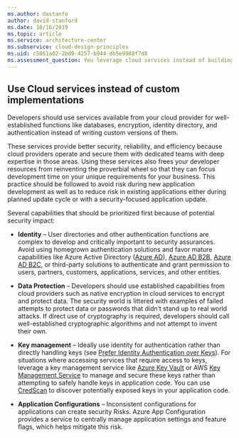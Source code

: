 ```yaml
---
ms.author: dastanfo
author: david-stanford
ms.date: 10/16/2019
ms.topic: article
ms.service: architecture-center
ms.subservice: cloud-design-principles
ms.uid: c5861a02-2bd9-4257-b944-db5e9988f7d8
ms.assessment_question: You leverage cloud services instead of building custom security implementations
---
```

## Use Cloud services instead of custom implementations

Developers should use services available from your cloud provider for
well-established functions like databases, encryption, identity directory, and
authentication instead of writing custom versions of them.

These services provide better security, reliability, and efficiency because
cloud providers operate and secure them with dedicated teams with deep expertise
in those areas. Using these services also frees your developer resources from
reinventing the proverbial wheel so that they can focus development time on your
unique requirements for your business. This practice should be followed to avoid
risk during new application development as well as to reduce risk in existing
applications either during planned update cycle or with a security-focused
application update.

Several capabilities that should be prioritized first because of potential
security impact:

-   **Identity** – User directories and other authentication functions are
    complex to develop and critically important to security assurances. Avoid
    using homegrown authentication solutions and favor mature capabilities like
    Azure Active Directory ([Azure
    AD](https://docs.microsoft.com/azure/active-directory/)), [Azure AD
    B2B](https://docs.microsoft.com/azure/active-directory/b2b/), [Azure
    AD B2C](https://docs.microsoft.com/azure/active-directory-b2c/), or
    third-party solutions to authenticate and grant permission to users, partners,
    customers, applications, services, and other entities.

-   **Data Protection** – Developers should use established capabilities from
    cloud providers such as native encryption in cloud services to encrypt and
    protect data. The security world is littered with examples of failed
    attempts to protect data or passwords that didn’t stand up to real world
    attacks. If direct use of cryptography is required, developers should call
    well-established cryptographic algorithms and not attempt to invent their
    own.

-   **Key management** – Ideally use identity for authentication rather than
    directly handling keys (see [Prefer Identity Authentication over Keys](#prefer-identity-authentication-over-keys)).
    For situations where accessing services that require access to keys,
    leverage a key management service like [Azure Key
    Vault](https://docs.microsoft.com/azure/key-vault/) or AWS [Key
    Management Service](https://aws.amazon.com/kms/) to manage and secure these
    keys rather than attempting to safely handle keys in application code. You
    can use [CredScan](https://secdevtools.azurewebsites.net/helpcredscan.html)
    to discover potentially exposed keys in your application code.

-   **Application Configurations** – Inconsistent configurations for
    applications can create security Risks. Azure App Configuration provides a
    service to centrally manage application settings and feature flags, which
    helps mitigate this risk.
